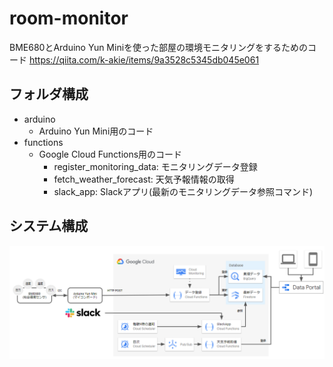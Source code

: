# room-monitor
BME680とArduino Yun Miniを使った部屋の環境モニタリングをするためのコード
https://qiita.com/k-akie/items/9a3528c5345db045e061

## フォルダ構成
- arduino
  - Arduino Yun Mini用のコード
- functions
  - Google Cloud Functions用のコード
    - register_monitoring_data: モニタリングデータ登録
    - fetch_weather_forecast: 天気予報情報の取得
    - slack_app: Slackアプリ(最新のモニタリングデータ参照コマンド)

## システム構成
![system-configuration](./system-configuration.png)
